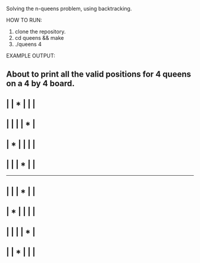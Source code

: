 Solving the n-queens problem, using backtracking.

HOW TO RUN:

1. clone the repository.
2. cd queens && make
3. ./queens 4

EXAMPLE OUTPUT:

About to print all the valid positions for 4 queens on a 4 by 4 board.
-----------------
|   | * |   |   |
-----------------
|   |   |   | * |
-----------------
| * |   |   |   |
-----------------
|   |   | * |   |
-----------------


-----------------
|   |   | * |   |
-----------------
| * |   |   |   |
-----------------
|   |   |   | * |
-----------------
|   | * |   |   |
-----------------

